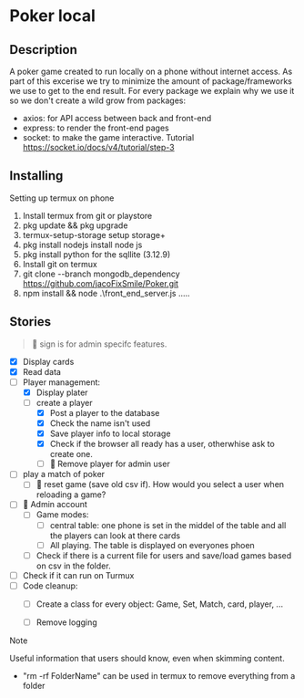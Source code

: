 # Poker local
## Description
A poker game created to run locally on a phone without internet access. 
As part of this excerise we try to minimize the amount of package/frameworks we use to get to the end result. For every package we explain why we use it so we don't create a wild grow from packages:
* axios: for API access between back and front-end
* express: to render the front-end pages
* socket: to make the game interactive. Tutorial https://socket.io/docs/v4/tutorial/step-3
## Installing
Setting up termux on phone
1. Install termux from git or playstore
2. pkg update && pkg upgrade
3. termux-setup-storage setup storage+
4. pkg install nodejs install node js
5. pkg install python for the sqllite (3.12.9)
6. Install git on termux
7. git clone --branch mongodb_dependency https://github.com/jacoFixSmile/Poker.git
8. npm install && node  .\front_end_server.js
.....
## Stories
> 👑 sign is for admin specifc features. 
- [X] Display cards
- [X] Read data 
- [ ] Player management:
    - [X] Display plater
    - [ ] create a player 
        - [X] Post a player to the database
        - [X] Check the name isn't used
        - [X] Save player info to local storage
        - [X] Check if the browser all ready has a user, otherwhise ask to create one.
        - [ ] 👑 Remove player for admin user
- [ ] play a match of poker
    - [ ] 👑 reset game (save old csv if). How would you select a user when reloading a game?
- [ ] 👑 Admin account
    - [ ] Game modes:
        - [ ] central table: one phone is set in the middel of the table and all the players can look at there cards
        - [ ] All playing. The table is displayed on everyones phoen
    - [ ] Check if there is a current file for users and save/load games based on csv in the folder.
- [ ] Check if it can run on Turmux  
- [ ] Code cleanup: 
    - [ ] Create a class for every object: Game, Set, Match, card, player, ... 
    - [ ] Remove logging


> [!NOTE]
> Useful information that users should know, even when skimming content.
 * "rm -rf FolderName" can be used in termux to remove everything from a folder
<!-- 
> [!TIP]
> Helpful advice for doing things better or more easily.

> [!IMPORTANT]
> Key information users need to know to achieve their goal.

> [!WARNING]
> Urgent info that needs immediate user attention to avoid problems.

> [!CAUTION]
> Advises about risks or negative outcomes of certain actions.
-->